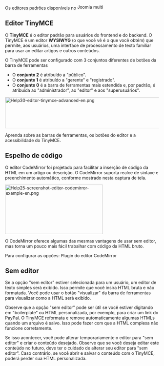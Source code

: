<!-- Filename: Content_editors / Display title: Editores de conteúdo -->

Os editores padrões disponíveis no
<img src="https://docs.joomla.org/images/7/7b/Compat_icon_CMS.png"
decoding="async" data-file-width="87" data-file-height="17" width="87"
height="17" alt="Joomla multi" />

## Editor TinyMCE

O **TinyMCE** é o editor padrão para usuários do frontend e do backend.
O TinyMCE é um editor **WYSIWYG** (o que você vê é o que você obtém) que
permite, aos usuários, uma interface de processamento de texto familiar
para usar ao editar artigos e outros conteúdos.

O TinyMCE pode ser configurado com 3 conjuntos diferentes de botões da
barra de ferramentas

- O **conjunto 2** é atribuído a "público".
- O **conjunto 1** é atribuído a "gerente" e "registrado".
- O **conjunto 0** é a barra de ferramentas mais estendida e, por
  padrão, é atribuída ao "administrador", ao "editor" e aos
  "superusuários".

<img
src="https://docs.joomla.org/images/thumb/f/fb/Help30-editor-tinymce-advanced-en.png/600px-Help30-editor-tinymce-advanced-en.png"
decoding="async"
srcset="https://docs.joomla.org/images/f/fb/Help30-editor-tinymce-advanced-en.png 1.5x"
data-file-width="669" data-file-height="114" width="600" height="102"
alt="Help30-editor-tinymce-advanced-en.png" />

Aprenda sobre as barras de ferramentas, os botões do editor e a
acessibilidade do
TinyMCE.

## Espelho de código

O editor CodeMirror foi projetado para facilitar a inserção de código da
HTML em um artigo ou descrição. O CodeMirror suporta realce de sintaxe e
preenchimento automático, conforme mostrado nesta captura de tela.

<img
src="https://docs.joomla.org/images/thumb/e/e2/Help25-screenshot-editor-codemirror-example-en.png/320px-Help25-screenshot-editor-codemirror-example-en.png"
decoding="async"
srcset="https://docs.joomla.org/images/e/e2/Help25-screenshot-editor-codemirror-example-en.png 1.5x"
data-file-width="326" data-file-height="165" width="320" height="162"
alt="Help25-screenshot-editor-codemirror-example-en.png" />

O CodeMirror oferece algumas das mesmas vantagens de usar sem editor,
mas torna um pouco mais fácil trabalhar com código da HTML bruto.

Para configurar as opções:  Plugin do editor
CodeMirror

## Sem editor

Se a opção "sem editor" estiver selecionada para um usuário, um editor
de texto simples será exibido. Isso permite que você insira HTML bruta e
não formatada. Você pode usar o botão "visualizar" da barra de
ferramentas para visualizar como a HTML será exibido.

Observe que a opção "sem editor" pode ser útil se você estiver digitando
em "boilerplate" ou HTML personalizada, por exemplo, para criar um link
do PayPal. O TinyMCE reformata e remove automaticamente algumas HTMLs
quando um arquivo é salvo. Isso pode fazer com que a HTML complexa não
funcione corretamente.

Se isso acontecer, você pode alterar temporariamente o editor para "sem
editor" e criar o conteúdo desejado. Observe que se você deseja editar
este conteúdo no futuro, deve ter o cuidado de alterar seu editor para
"sem editor". Caso contrário, se você abrir e salvar o conteúdo com o
TinyMCE, poderá perder sua HTML personalizada.
